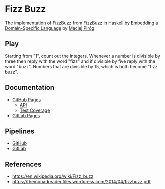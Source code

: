 # Fizz Buzz

The implementation of FizzBuzz from [FizzBuzz in Haskell by Embedding a
Domain-Specific
Language](https://themonadreader.files.wordpress.com/2014/04/fizzbuzz.pdf) by
[Maciej Piróg](mailto:hmaciej.adam.pirog@gmail.com).

## Play

Starting from "1", count out the integers. Whenever a number is divisible by
three then reply with the word "fizz" and if divisible by five reply with the
word "buzz". Numbers that are divisible by 15, which is both become "fizz buzz".

## Documentation

* [GitHub Pages](https://frankhjung.github.io/haskell-fizzbuzz/)
	* [API](https://frankhjung.github.io/haskell-fizzbuzz/index.html)
	* [Test Coverage](https://frankhjung.github.io/haskell-fizzbuzz/fizzbuzz/test/hpc_index.html)
* [GitLab Pages](https://frankhjung1.gitlab.io/haskell-fizzbuzz/)

## Pipelines

* [GitHub](https://github.com/frankhjung/haskell-fizzbuzz/actions)
* [GitLab](https://gitlab.com/frankhjung1/haskell-fizzbuzz/pipelines)

## References

* https://en.wikipedia.org/wiki/Fizz_buzz
* https://themonadreader.files.wordpress.com/2014/04/fizzbuzz.pdf
